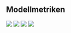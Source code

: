 ## Modellmetriken
![](https://asset.cml.dev/80d412f968e3efc8fa8986a76aadfa4d2ec995e0?cml=png)
![](https://asset.cml.dev/9b67a759b328841205383e61f8150697d99f5b17?cml=png)
![](https://asset.cml.dev/64c87b20b964cce3f1a7cd0d78a1f207c78a34a6?cml=png)
![](https://asset.cml.dev/c70e88d3b1cae786cda6daee5009dd387500e0ca?cml=png)
